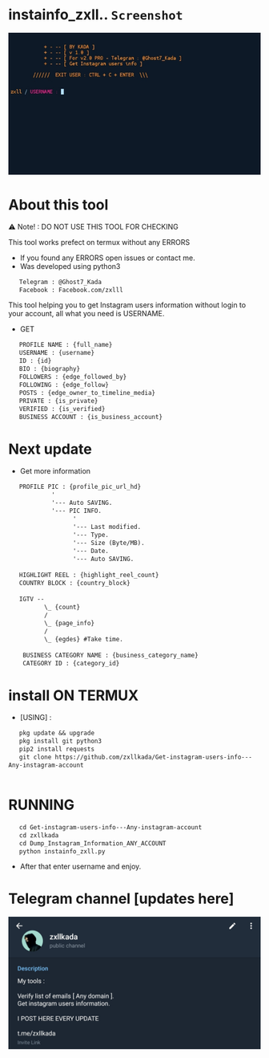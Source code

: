 # instainfo_zxll..  ``Screenshot``
![zxllkada_TOLL](zxllkada/Screenshot_Zxllkada.png)
# About this tool

:warning: Note! : DO NOT USE THIS TOOL FOR CHECKING

This tool works prefect on termux without any ERRORS
* If you found any ERRORS open issues or contact me.
* Was developed using python3

```
   Telegram : @Ghost7_Kada
   Facebook : Facebook.com/zxlll
```

This tool helping you to get Instagram users information without login to your account,
all what you need is USERNAME.

* GET 
```
   PROFILE NAME : {full_name}
   USERNAME : {username}
   ID : {id}
   BIO : {biography}
   FOLLOWERS : {edge_followed_by}
   FOLLOWING : {edge_follow}
   POSTS : {edge_owner_to_timeline_media}
   PRIVATE : {is_private}
   VERIFIED : {is_verified}
   BUSINESS ACCOUNT : {is_business_account}
```
# Next update 
* Get more information 
``` 
   PROFILE PIC : {profile_pic_url_hd}
            '
            '--- Auto SAVING.
            '--- PIC INFO.
                  '
                  '--- Last modified.
                  '--- Type.
                  '--- Size (Byte/MB).
                  '--- Date.
                  '--- Auto SAVING.

   HIGHLIGHT REEL : {highlight_reel_count}
   COUNTRY BLOCK : {country_block}

   IGTV --
          \_ {count}
          /
          \_ {page_info}
          /
          \_ {egdes} #Take time.
   
    BUSINESS CATEGORY NAME : {business_category_name}
    CATEGORY ID : {category_id}
```
# install ON TERMUX
* [USING] :
```
   pkg update && upgrade
   pkg install git python3
   pip2 install requests
   git clone https://github.com/zxllkada/Get-instagram-users-info---Any-instagram-account
   
```
# RUNNING
```
   cd Get-instagram-users-info---Any-instagram-account
   cd zxllkada
   cd Dump_Instagram_Information_ANY_ACCOUNT
   python instainfo_zxll.py
```
* After that enter username and enjoy.

# Telegram channel [updates here]
![Telegram_channel](zxllkada/Telegram_channel_join_to_get_updates.png)
